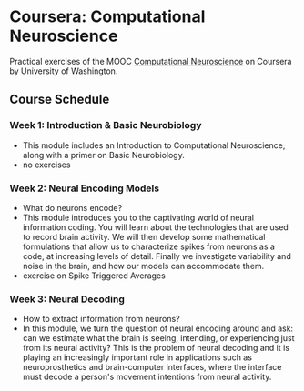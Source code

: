 # Coursera: Computational Neuroscience
Practical exercises of the MOOC [Computational Neuroscience](https://www.coursera.org/learn/computational-neuroscience/) on Coursera by University of Washington.

## Course Schedule

### Week 1: Introduction & Basic Neurobiology
- This module includes an Introduction to Computational Neuroscience, along with a primer on Basic Neurobiology.
- no exercises
### Week 2: Neural Encoding Models
- What do neurons encode?
- This module introduces you to the captivating world of neural information coding. You will learn about the technologies that are used to record brain activity. We will then develop some mathematical formulations that allow us to characterize spikes from neurons as a code, at increasing levels of detail. Finally we investigate variability and noise in the brain, and how our models can accommodate them.
- exercise on Spike Triggered Averages
### Week 3: Neural Decoding
- How to extract information from neurons?
- In this module, we turn the question of neural encoding around and ask: can we estimate what the brain is seeing, intending, or experiencing just from its neural activity? This is the problem of neural decoding and it is playing an increasingly important role in applications such as neuroprosthetics and brain-computer interfaces, where the interface must decode a person's movement intentions from neural activity.
